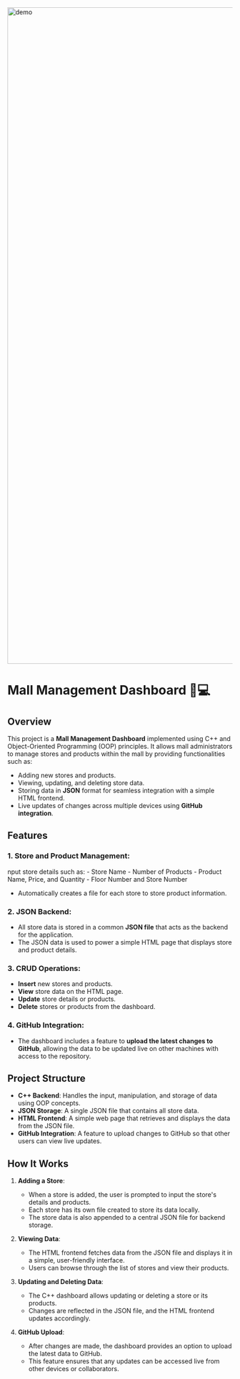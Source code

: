 <img width="1470" alt="demo" src="https://github.com/user-attachments/assets/f2c15217-f222-4774-9c80-923123948fc4">

# Mall Management Dashboard 🏬💻

## Overview

This project is a **Mall Management Dashboard** implemented using C++ and Object-Oriented Programming (OOP) principles. It allows mall administrators to manage stores and products within the mall by providing functionalities such as:
- Adding new stores and products.
- Viewing, updating, and deleting store data.
- Storing data in **JSON** format for seamless integration with a simple HTML frontend.
- Live updates of changes across multiple devices using **GitHub integration**.

## Features

### 1. **Store and Product Management**:
nput store details such as:
     - Store Name
     - Number of Products
     - Product Name, Price, and Quantity
     - Floor Number and Store Number
   - Automatically creates a file for each store to store product information.

### 2. **JSON Backend**:
   - All store data is stored in a common **JSON file** that acts as the backend for the application.
   - The JSON data is used to power a simple HTML page that displays store and product details.

### 3. **CRUD Operations**:
   - **Insert** new stores and products.
   - **View** store data on the HTML page.
   - **Update** store details or products.
   - **Delete** stores or products from the dashboard.

### 4. **GitHub Integration**:
   - The dashboard includes a feature to **upload the latest changes to GitHub**, allowing the data to be updated live on other machines with access to the repository.

## Project Structure

- **C++ Backend**: Handles the input, manipulation, and storage of data using OOP concepts.
- **JSON Storage**: A single JSON file that contains all store data.
- **HTML Frontend**: A simple web page that retrieves and displays the data from the JSON file.
- **GitHub Integration**: A feature to upload changes to GitHub so that other users can view live updates.

## How It Works

1. **Adding a Store**:
   - When a store is added, the user is prompted to input the store's details and products.
   - Each store has its own file created to store its data locally.
   - The store data is also appended to a central JSON file for backend storage.

2. **Viewing Data**:
   - The HTML frontend fetches data from the JSON file and displays it in a simple, user-friendly interface.
   - Users can browse through the list of stores and view their products.

3. **Updating and Deleting Data**:
   - The C++ dashboard allows updating or deleting a store or its products.
   - Changes are reflected in the JSON file, and the HTML frontend updates accordingly.

4. **GitHub Upload**:
   - After changes are made, the dashboard provides an option to upload the latest data to GitHub.
   - This feature ensures that any updates can be accessed live from other devices or collaborators.
